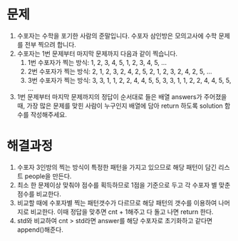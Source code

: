 # 문제
1. 수포자는 수학을 포기한 사람의 준말입니다. 수포자 삼인방은 모의고사에 수학 문제를 전부 찍으려 합니다. 
2. 수포자는 1번 문제부터 마지막 문제까지 다음과 같이 찍습니다.
   1. 1번 수포자가 찍는 방식: 1, 2, 3, 4, 5, 1, 2, 3, 4, 5, ...
   2. 2번 수포자가 찍는 방식: 2, 1, 2, 3, 2, 4, 2, 5, 2, 1, 2, 3, 2, 4, 2, 5, ...
   3. 3번 수포자가 찍는 방식: 3, 3, 1, 1, 2, 2, 4, 4, 5, 5, 3, 3, 1, 1, 2, 2, 4, 4, 5, 5, ...
3. 1번 문제부터 마지막 문제까지의 정답이 순서대로 들은 배열 answers가 주어졌을 때, 
   가장 많은 문제를 맞힌 사람이 누구인지 배열에 담아 return 하도록 solution 함수를 작성해주세요.



# 해결과정
1. 수포자 3인방의 찍는 방식이 특정한 패턴을 가지고 있으므로 해당 패턴이 담긴 리스트 people을 만든다.
2. 최소 한 문제이상 맞춰야 점수를 획득하므로 1점을 기준으로 두고 각 수포자 별 맞춘 점수를 비교한다.
3. 비교할 때에 수포자별 찍는 패턴갯수가 다르므로 해당 패턴의 갯수를 이용하여 나머지로 비교한다. 이때 정답을 맞추면 cnt + 1해주고 다 돌고 나면
   return 한다.
4. std와 비교하여 cnt > std라면 answer를 해당 수포자로 초기화하고 같다면 append()해준다.
